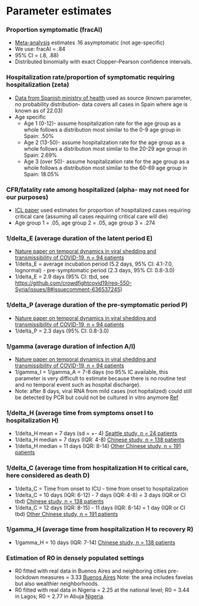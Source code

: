 # Parameter estimates

### Proportion symptomatic (fracAI)
* [Meta-analysis](https://www.medrxiv.org/content/10.1101/2020.05.10.20097543v1) estimates .16 asymptomatic (not age-specific)
* We use: fracAI = .84
* 95% CI = (.8, .88)
* Distributed binomially with exact Clopper–Pearson confidence intervals.

### Hospitalization rate/proportion of symptomatic requiring hospitalization (zeta)
* [Data from Spanish ministry of health](https://www.mscbs.gob.es/profesionales/saludPublica/ccayes/alertasActual/nCov-China/documentos/Actualizacion_52_COVID-19.pdf) used as source (known parameter, no probability distribution- data covers all cases in Spain where age is known as of 22.03)
* Age specific
  * Age 1 (0-12)- assume hospitalization rate for the age group as a whole follows a distribution most similar to the 0-9 age group in Spain: .50%
  * Age 2 (13-50)- assume hospitalization rate for the age group as a whole follows a distribution most similar to the 20-29 age group in Spain: 2.69%
  * Age 3 (over 50)- assume hospitalization rate for the age group as a whole follows a distribution most similar to the 60-69 age group in Spain: 18.05%

### CFR/fatality rate among hospitalized (alpha- may not need for our purposes)
* [ICL paper](https://www.imperial.ac.uk/media/imperial-college/medicine/sph/ide/gida-fellowships/Imperial-College-COVID19-NPI-modelling-16-03-2020.pdf) used estimates for proportion of hospitalized cases requiring critical care (assuming all cases requiring critical care will die)
* Age group 1 = .05, age group 2 = .05, age group 3 = .274

### 1/delta_E (average duration of the latent period E)
* [Nature paper on temporal dynamics in viral shedding and transmissibility of COVID-19, n = 94 patients](https://www.nature.com/articles/s41591-020-0869-5#citeas)
* 1/delta_E = average incubation period (5.2 days, 95% CI: 4.1-7.0, lognormal) - pre-symptomatic period (2.3 days, 95% CI: 0.8-3.0) 
* 1/delta_E = 2.9 days (95% CI: tbd, see https://github.com/crowdfightcovid19/req-550-Syria/issues/8#issuecomment-636537245)

### 1/delta_P (average duration of the pre-symptomatic period P)
* [Nature paper on temporal dynamics in viral shedding and transmissibility of COVID-19, n = 94 patients](https://www.nature.com/articles/s41591-020-0869-5#citeas)
* 1/delta_P = 2.3 days (95% CI: 0.8-3.0) 

### 1/gamma (average duration of infection A/I)
* [Nature paper on temporal dynamics in viral shedding and transmissibility of COVID-19, n = 94 patients](https://www.nature.com/articles/s41591-020-0869-5#citeas)
* 1/gamma_I = 1/gamma_A = 7-8 days (no 95% IC available, this parameter is very difficult to estimate because there is no routine test and no temporal event such as hospital discharge). 
* Note: after 8 days, viral RNA from mild cases (not hopitalized) could still be detected by PCR but could not be cultured in vitro anymore [Ref](https://www.nature.com/articles/s41586-020-2196-x)

### 1/delta_H (average time from symptoms onset I to hospitalization H)
* 1/delta_H mean = 7 days (sd = +- 4) [Seattle study, n = 24 patients](https://www.nejm.org/doi/full/10.1056/NEJMoa2004500)
* 1/delta_H median = 7 days (IQR: 4-8) [Chinese study, n = 138 patients](https://jamanetwork.com/journals/jama/fullarticle/2761044)
* 1/delta_H median = 11 days (IQR: 8-14) [Other Chinese study, n = 191 patients](https://www.thelancet.com/journals/lancet/article/PIIS0140-6736(20)30566-3/fulltext)

### 1/delta_C (average time from hospitalization H to critical care, here considered as death D)
* 1/delta_C = Time from onset to ICU - time from onset to hospitalization
* 1/delta_C = 10 days (IQR: 6-12) - 7 days (IQR: 4-8) = 3 days (IQR or CI tbd) [Chinese study, n = 138 patients](https://jamanetwork.com/journals/jama/fullarticle/2761044)
* 1/delta_C = 12 days (IQR: 8-15) - 11 days (IQR: 8-14) = 1 day (IQR or CI tbd) [Other Chinese study, n = 191 patients](https://www.thelancet.com/journals/lancet/article/PIIS0140-6736(20)30566-3/fulltext)

### 1/gamma_H (average time from hospitalization H to recovery R)
* 1/gamma_H = 10 days (IQR: 7-14) [Chinese study, n = 138 patients](https://jamanetwork.com/journals/jama/fullarticle/2761044)

### Estimation of R0 in densely populated settings
* R0 fitted with real data in Buenos Aires and neighboring cities pre-lockdown measures = 3.33 [Buenos Aires](https://arxiv.org/abs/2005.06297) Note: the area includes favelas but also wealthier neighborhoods. 
* R0 fitted with real data in Nigeria = 2.25 at the national level; R0 = 3.44 in Lagos; R0 = 2.77 in Abuja [Nigeria](https://papers.ssrn.com/sol3/papers.cfm?abstract_id=3596095).
